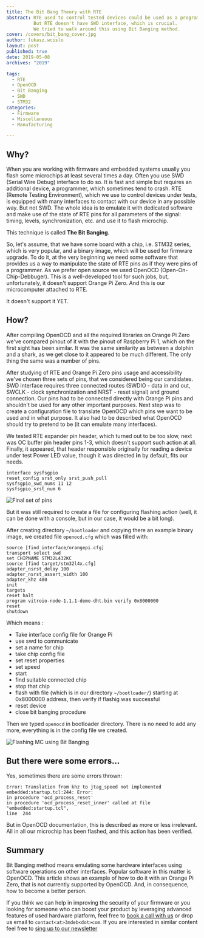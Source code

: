 ```yaml
---
title: The Bit Bang Theory with RTE
abstract: RTE used to control tested devices could be used as a programmer.
          But RTE doesn't have SWD interface, which is crucial.
          We tried to walk around this using Bit Banging method.
cover: /covers/bit_bang_cover.jpg
author: lukasz.wcislo
layout: post
published: true
date: 2019-05-08
archives: "2019"

tags:
  - RTE
  - OpenOCD
  - Bit Banging
  - SWD
  - STM32
categories:
  - Firmware
  - Miscellaneous
  - Manufacturing

---
```

## Why?

When you are working with firmware and embedded systems usually you flash some
microchips at least several times a day. Often you use SWD (Serial Wire Debug)
interface to do so. It is fast and simple but requires an additional device, a
programmer, which sometimes tend to crash. RTE (Remote Testing Environment),
which we use to control devices under tests, is equipped with many interfaces to
contact with our device in any possible way. But not SWD. The whole idea is to
emulate it with dedicated software and make use of the state of RTE pins for all
parameters of the signal: timing, levels, synchronization, etc. and use it to
flash microchip.

This technique is called **The Bit Banging**.

So, let's assume, that we have some board with a chip, i.e. STM32 series, which
is very popular, and a binary image, which will be used for firmware upgrade.
To do it, at the very beginning we need some software that provides us a way to
manipulate the state of RTE pins as if they were pins of a programmer. As we
prefer open source we used OpenOCD (Open-On-Chip-Debbuger). This is a
well-developed tool for such jobs, but, unfortunately, it doesn't support
Orange Pi Zero. And this is our microcomputer attached to RTE.  

It doesn't support it YET.

## How?

After compiling OpenOCD and all the required libraries on Orange Pi Zero we've
compared pinout of it with the pinout of Raspberry Pi 1, which on the first
sight has been similar. It was the same similarity as between a dolphin and
a shark, as we get close to it appeared to be much different. The only thing
the same was a number of pins.

After studying of RTE and Orange Pi Zero pins usage and accessibility we've
chosen three sets of pins, that we considered being our candidates.
SWD interface requires three connected routes (SWDIO - data in and out, SWCLK -
clock synchronization and NRST - reset signal) and ground connection. Our pins
had to be connected directly with Orange Pi pins and shouldn't be used for
any other important purposes. Next step was to create a configuration file to
translate OpenOCD which pins we want to be used and in what purpose. It also
had to be described what OpenOCD should try to pretend to be (it can emulate
many interfaces).

We tested RTE expander pin header, which turned out to be too slow, next was
OC buffer pin header pins 1-3, which doesn't support such action at all.
Finally, it appeared, that header responsible originally for reading a device
under test Power LED value, though it was directed **in** by default,
fits our needs.

```
interface sysfsgpio
reset_config srst_only srst_push_pull
sysfsgpio_swd_nums 11 12
sysfsgpio_srst_num 6
```

![Final set of pins](/img/rte_bang.jpg)

But it was still required to create a file for configuring flashing action
(well, it can be done with a console, but in our case, it would be a bit long).

After creating directory `~/bootloader` and copying there an example binary
image, we created file `openocd.cfg` which was filled with:

```
source [find interface/orangepi.cfg]
transport select swd
set CHIPNAME STM32L432KC
source [find target/stm32l4x.cfg]
adapter_nsrst_delay 100
adapter_nsrst_assert_width 100
adapter_khz 480
init
targets
reset halt
program vitroio-node-1.1.1-demo-dht.bin verify 0x8000000
reset
shutdown
```

Which means :

* Take interface config file for Orange Pi
* use swd to communicate
* set a name for chip
* take chip config file
* set reset properties
* set speed
* start
* find suitable connected chip
* stop that chip
* flash with file (which is in our directory `~/bootloader/`) starting at
0x8000000 address, then verify if flashig was successful
* reset device
* close bit banging procedure

Then we typed `openocd` in bootloader directory. There is no need to add any
more, everything is in the config file we created.

![Flashing MC using Bit Banging](https://asciinema.org/a/zOmYCl5EIMkepDEvXhiubPLGT)

## But there were some errors...

Yes, sometimes there are some errors thrown:

```
Error: Translation from khz to jtag_speed not implemented
embedded:startup.tcl:244: Error:
in procedure 'ocd_process_reset'
in procedure 'ocd_process_reset_inner' called at file "embedded:startup.tcl",
line  244
 ```

But in OpenOCD documentation, this is described as more or less irrelevant.
All in all our microchip has been flashed, and this action has been verified.

## Summary

Bit Banging method means emulating some hardware interfaces using software
operations on other interfaces. Popular software in this matter is OpenOCD.
This article shows an example of how to do it with an Orange Pi Zero, that is
not currently supported by OpenOCD. And, in consequence, how to become
a better person.

If you think we can help in improving the security of your firmware or you
looking for someone who can boost your product by leveraging advanced features
of used hardware platform, feel free to [book a call with us](https://calendly.com/3mdeb/consulting-remote-meeting)
or drop us email to `contact<at>3mdeb<dot>com`. If you are interested in similar
content feel free to [sing up to our newsletter](http://eepurl.com/gfoekD)
